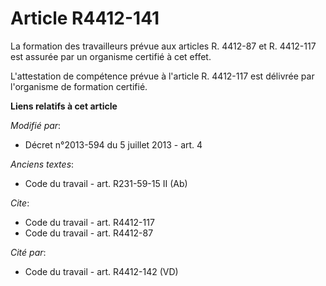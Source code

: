 # Article R4412-141

La formation des travailleurs prévue aux articles R. 4412-87 et R. 4412-117 est assurée par un organisme certifié à cet
effet. 

L'attestation de compétence prévue à l'article R. 4412-117 est délivrée par l'organisme de formation certifié.

**Liens relatifs à cet article**

_Modifié par_:

  - Décret n°2013-594 du 5 juillet 2013 - art. 4

_Anciens textes_:

  - Code du travail - art. R231-59-15 II (Ab)

_Cite_:

  - Code du travail - art. R4412-117
  - Code du travail - art. R4412-87

_Cité par_:

  - Code du travail - art. R4412-142 (VD)
